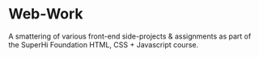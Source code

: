 # Web-Work
A smattering of various front-end side-projects &amp; assignments as part of the SuperHi Foundation HTML, CSS + Javascript course.
